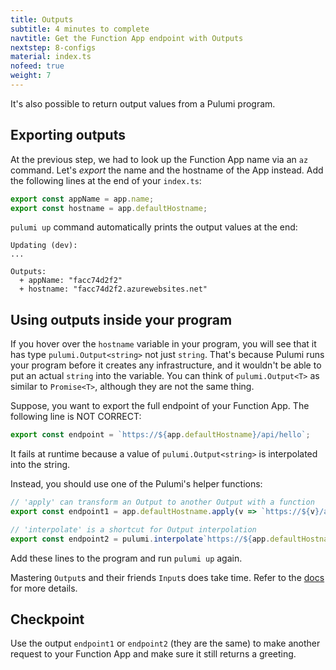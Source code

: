 ```yaml
---
title: Outputs
subtitle: 4 minutes to complete
navtitle: Get the Function App endpoint with Outputs
nextstep: 8-configs
material: index.ts
nofeed: true
weight: 7
---
```


It's also possible to return output values from a Pulumi program.

## Exporting outputs

At the previous step, we had to look up the Function App name via an `az` command. Let's *export* the name and the hostname of the App instead. Add the following lines at the end of your `index.ts`:

``` ts
export const appName = app.name;
export const hostname = app.defaultHostname;
```

`pulumi up` command automatically prints the output values at the end:

```
Updating (dev):
...

Outputs:
  + appName: "facc74d2f2"
  + hostname: "facc74d2f2.azurewebsites.net"
```

## Using outputs inside your program

If you hover over the `hostname` variable in your program, you will see that it has type `pulumi.Output<string>` not just `string`. That's because Pulumi runs your program before it creates any infrastructure, and it wouldn't be able to put an actual `string` into the variable. You can think of `pulumi.Output<T>` as similar to `Promise<T>`, although they are not the same thing.

Suppose, you want to export the full endpoint of your Function App. The following line is NOT CORRECT:

``` ts
export const endpoint = `https://${app.defaultHostname}/api/hello`;
```

It fails at runtime because a value of `pulumi.Output<string>` is interpolated into the string.

Instead, you should use one of the Pulumi's helper functions:

``` ts
// 'apply' can transform an Output to another Output with a function
export const endpoint1 = app.defaultHostname.apply(v => `https://${v}/api/hello`);

// 'interpolate' is a shortcut for Output interpolation
export const endpoint2 = pulumi.interpolate`https://${app.defaultHostname}/api/hello`;
```

Add these lines to the program and run `pulumi up` again.

Mastering `Output`s and their friends `Input`s does take time. Refer to the [docs](https://www.pulumi.com/docs/intro/concepts/programming-model/#outputs) for more details.

## Checkpoint

Use the output `endpoint1` or `endpoint2` (they are the same) to make another request to your Function App and make sure it still returns a greeting.
